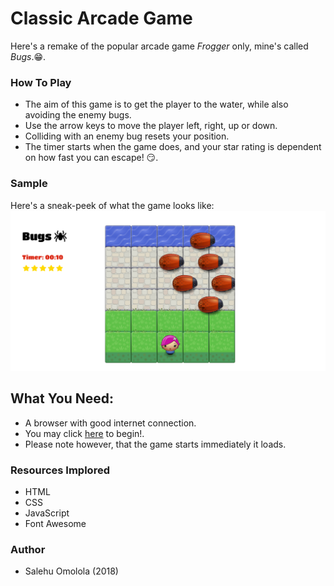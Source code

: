 # Classic Arcade Game
Here's a remake of the popular arcade game _Frogger_ only, mine's called _Bugs_.:grin:.

### How To Play
- The aim of this game is to get the player to the water, while also avoiding the enemy bugs.
- Use the arrow keys to move the player left, right, up or down.
- Colliding with an enemy bug resets your position.
- The timer starts when the game does, and your star rating is dependent on how fast you can escape! :smirk:.

### Sample
Here's a sneak-peek of what the game looks like:
![Project Sample](images/Bugs.png)

## What You Need:
- A browser with good internet connection.
- You may click [here](https://lorlah.github.io/Arcade-Game/) to begin!.
- Please note however, that the game starts immediately it loads.

### Resources Implored
- HTML
- CSS
- JavaScript
- Font Awesome 

### Author
- Salehu Omolola (2018)
